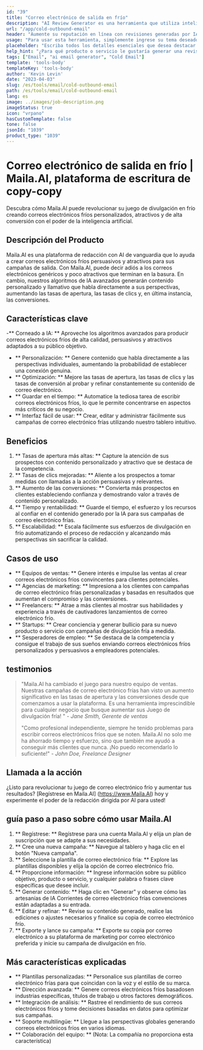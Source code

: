 ```yaml
---
id: "39"
title: "Correo electrónico de salida en frío"
description: "AI Review Generator es una herramienta que utiliza inteligencia artificial para crear revisiones auténticas y persuasivas para productos o servicios.  Ahorre tiempo y esfuerzo generando revisiones realistas, coherentes y atractivas basadas en un tema o palabras clave determinadas para mejorar su presencia y credibilidad en línea."
url: "/app/cold-outbound-email"
header: "Aumente su reputación en línea con revisiones generadas por IA."
usage: "Para usar esta herramienta, simplemente ingrese su tema deseado, palabras clave y características clave del producto o servicio.  El generador de revisión de AI creará una revisión bien estructurada, única y persuasiva basada en su aporte."
placeholder: "Escriba todos los detalles esenciales que desea destacar en la revisión, por ejemplo: \ n \ n Puntos clave: \ n \ n1.  Excelente servicio al cliente \ N2.  Producto de alta calidad \ n3.  Envío rápido \ n \ n Palabras clave: servicio al cliente, calidad del producto, envío \ n \ n"
help_hint: "¿Para qué producto o servicio le gustaría generar una revisión?  Ingrese algunas palabras clave relacionadas con el tema y crearemos una revisión convincente basada en su aporte.  Se recomienda enumerar los puntos clave que desea resaltar en la revisión."
tags: ["Email", "ai email generator", "Cold Email"]
template: 'tools-body'
templateKey: 'tools-body'
author: 'Kevin Levin'
date: "2023-04-03"
slug: /es/tools/email/cold-outbound-email
path: /es/tools/email/cold-outbound-email
lang: es
image: ../images/job-description.png
imageStatus: true
icon: "vrpano"
hasCustomTemplate: false
tone: false
jsonId: "1039"
product_type: "1039"
---
```

# Correo electrónico de salida en frío |  Maila.AI, plataforma de escritura de copy-copy

Descubra cómo Maila.AI puede revolucionar su juego de divulgación en frío creando correos electrónicos fríos personalizados, atractivos y de alta conversión con el poder de la inteligencia artificial.

## Descripción del Producto

Maila.AI es una plataforma de redacción con AI de vanguardia que lo ayuda a crear correos electrónicos fríos persuasivos y atractivos para sus campañas de salida.  Con Maila.AI, puede decir adiós a los correos electrónicos genéricos y poco atractivos que terminan en la basura.  En cambio, nuestros algoritmos de IA avanzados generarán contenido personalizado y llamativo que habla directamente a sus perspectivas, aumentando las tasas de apertura, las tasas de clics y, en última instancia, las conversiones.

## Características clave

-** Corneado a IA: ** Aproveche los algoritmos avanzados para producir correos electrónicos fríos de alta calidad, persuasivos y atractivos adaptados a su público objetivo.
 - ** Personalización: ** Genere contenido que habla directamente a las perspectivas individuales, aumentando la probabilidad de establecer una conexión genuina.
 - ** Optimización: ** Mejore las tasas de apertura, las tasas de clics y las tasas de conversión al probar y refinar constantemente su contenido de correo electrónico.
 - ** Guardar en el tiempo: ** Automatice la tediosa tarea de escribir correos electrónicos fríos, lo que le permite concentrarse en aspectos más críticos de su negocio.
 - ** Interfaz fácil de usar: ** Crear, editar y administrar fácilmente sus campañas de correo electrónico frías utilizando nuestro tablero intuitivo.

## Beneficios

1. ** Tasas de apertura más altas: ** Capture la atención de sus prospectos con contenido personalizado y atractivo que se destaca de la competencia.
 2. ** Tasas de clics mejoradas: ** Aliente a los prospectos a tomar medidas con llamadas a la acción persuasivas y relevantes.
 3. ** Aumento de las conversiones: ** Convierta más prospectos en clientes estableciendo confianza y demostrando valor a través de contenido personalizado.
 4. ** Tiempo y rentabilidad: ** Guarde el tiempo, el esfuerzo y los recursos al confiar en el contenido generado por la IA para sus campañas de correo electrónico frías.
 5. ** Escalabilidad: ** Escala fácilmente sus esfuerzos de divulgación en frío automatizando el proceso de redacción y alcanzando más perspectivas sin sacrificar la calidad.

## Casos de uso

- ** Equipos de ventas: ** Genere interés e impulse las ventas al crear correos electrónicos fríos convincentes para clientes potenciales.
 - ** Agencias de marketing: ** Impresiona a los clientes con campañas de correo electrónico frías personalizadas y basadas en resultados que aumentan el compromiso y las conversiones.
 - ** Freelancers: ** Atrae a más clientes al mostrar sus habilidades y experiencia a través de cautivadores lanzamientos de correo electrónico frío.
 - ** Startups: ** Crear conciencia y generar bullicio para su nuevo producto o servicio con campañas de divulgación fría a medida.
 - ** Sesperadores de empleo: ** Se destaca de la competencia y consigue el trabajo de sus sueños enviando correos electrónicos fríos personalizados y persuasivos a empleadores potenciales.

## testimonios

> "Maila.AI ha cambiado el juego para nuestro equipo de ventas. Nuestras campañas de correo electrónico frías han visto un aumento significativo en las tasas de apertura y las conversiones desde que comenzamos a usar la plataforma. Es una herramienta imprescindible para cualquier negocio que busque aumentar sus  Juego de divulgación fría! "  - _Jane Smith, Gerente de ventas_
 >
 > "Como profesional independiente, siempre he tenido problemas para escribir correos electrónicos fríos que se noten. Maila.AI no solo me ha ahorrado tiempo y esfuerzo, sino que también me ayudó a conseguir más clientes que nunca. ¡No puedo recomendarlo lo suficiente!"  - _John Doe, Freelance Designer_

## Llamada a la acción

¿Listo para revolucionar tu juego de correo electrónico frío y aumentar tus resultados?  [Regístrese en Maila.AI] (https://www.Maila.AI) hoy y experimente el poder de la redacción dirigida por AI para usted!

## guía paso a paso sobre cómo usar Maila.AI

1. ** Regístrese: ** Regístrese para una cuenta Maila.AI y elija un plan de suscripción que se adapte a sus necesidades.
 2. ** Cree una nueva campaña: ** Navegue al tablero y haga clic en el botón "Nueva campaña".
 3. ** Seleccione la plantilla de correo electrónico fría: ** Explore las plantillas disponibles y elija la opción de correo electrónico frío.
 4. ** Proporcione información: ** Ingrese información sobre su público objetivo, producto o servicio, y cualquier palabra o frases clave específicas que desee incluir.
 5. ** Generar contenido: ** Haga clic en "Generar" y observe cómo las artesanías de IA Corrientes de correo electrónico frías convenciones están adaptadas a su entrada.
 6. ** Editar y refinar: ** Revise su contenido generado, realice las ediciones o ajustes necesarios y finalice su copia de correo electrónico frío.
 7. ** Exporte y lance su campaña: ** Exporte su copia por correo electrónico a su plataforma de marketing por correo electrónico preferida y inicie su campaña de divulgación en frío.

## Más características explicadas

- ** Plantillas personalizadas: ** Personalice sus plantillas de correo electrónico frías para que coincidan con la voz y el estilo de su marca.
 - ** Dirección avanzada: ** Genere correos electrónicos fríos basados ​​en industrias específicas, títulos de trabajo u otros factores demográficos.
 - ** Integración de análisis: ** Rastree el rendimiento de sus correos electrónicos fríos y tome decisiones basadas en datos para optimizar sus campañas.
 - ** Soporte multilingüe: ** Llegue a las perspectivas globales generando correos electrónicos fríos en varios idiomas.
 - ** Colaboración del equipo: ** (Nota: La compañía no proporciona esta característica)
